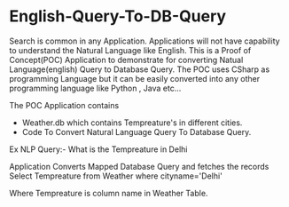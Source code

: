 # English-Query-To-DB-Query
Search is common in any Application.  Applications will not have capability to understand the Natural Language like English. This is a Proof of Concept(POC) Application to demonstrate for converting Natual Language(english)  Query to Database Query.
The POC uses CSharp as programming Language but it can be easily converted into any other programming language like Python , Java etc...

The POC Application contains 

 - Weather.db which contains Tempreature's in different cities.
 - Code  To Convert Natural Language Query To Database Query.

Ex NLP Query:-
What is the Tempreature in Delhi

Application Converts Mapped Database Query and fetches the records
Select Tempreature from Weather where cityname='Delhi'

Where Tempreature is column name in Weather Table.
